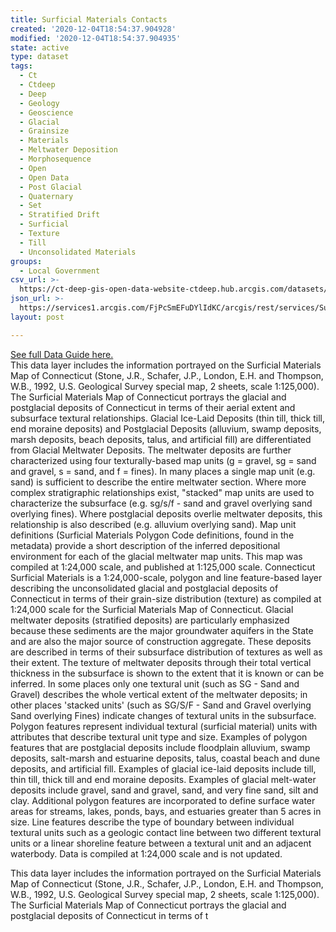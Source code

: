 ```yaml
---
title: Surficial Materials Contacts
created: '2020-12-04T18:54:37.904928'
modified: '2020-12-04T18:54:37.904935'
state: active
type: dataset
tags:
  - Ct
  - Ctdeep
  - Deep
  - Geology
  - Geoscience
  - Glacial
  - Grainsize
  - Materials
  - Meltwater Deposition
  - Morphosequence
  - Open
  - Open Data
  - Post Glacial
  - Quaternary
  - Set
  - Stratified Drift
  - Surficial
  - Texture
  - Till
  - Unconsolidated Materials
groups:
  - Local Government
csv_url: >-
  https://ct-deep-gis-open-data-website-ctdeep.hub.arcgis.com/datasets/608054746f2d4577a5683c8f9d190d8f_0.csv?outSR=%7B%22latestWkid%22%3A2234%2C%22wkid%22%3A102656%7D
json_url: >-
  https://services1.arcgis.com/FjPcSmEFuDYlIdKC/arcgis/rest/services/Surficial_Materials_Set/FeatureServer/0
layout: post

---
```

<div><a href='https://www.cteco.uconn.edu/guides/Surficial_Material.htm' rel='nofollow ugc' target='_blank'>See full Data Guide here.</a> </div>This data layer includes the information portrayed on the Surficial Materials Map of Connecticut (Stone, J.R., Schafer, J.P., London, E.H. and Thompson, W.B., 1992, U.S. Geological Survey special map, 2 sheets, scale 1:125,000). The Surficial Materials Map of Connecticut portrays the glacial and postglacial deposits of Connecticut in terms of their aerial extent and subsurface textural relationships. Glacial Ice-Laid Deposits (thin till, thick till, end moraine deposits) and Postglacial Deposits (alluvium, swamp deposits, marsh deposits, beach deposits, talus, and artificial fill) are differentiated from Glacial Meltwater Deposits. The meltwater deposits are further characterized using four texturally-based map units (g = gravel, sg = sand and gravel, s = sand, and f = fines). In many places a single map unit (e.g. sand) is sufficient to describe the entire meltwater section. Where more complex stratigraphic relationships exist, &quot;stacked&quot; map units are used to characterize the subsurface (e.g. sg/s/f - sand and gravel overlying sand overlying fines). Where postglacial deposits overlie meltwater deposits, this relationship is also described (e.g. alluvium overlying sand). Map unit definitions (Surficial Materials Polygon Code definitions, found in the metadata) provide a short description of the inferred depositional environment for each of the glacial meltwater map units. This map was compiled at 1:24,000 scale, and published at 1:125,000 scale.
Connecticut Surficial Materials is a 1:24,000-scale, polygon and line feature-based layer describing the unconsolidated glacial and postglacial deposits of Connecticut in terms of their grain-size distribution (texture) as compiled at 1:24,000 scale for the Surficial Materials Map of Connecticut. Glacial meltwater deposits (stratified deposits) are particularly emphasized because these sediments are the major groundwater aquifers in the State and are also the major source of construction aggregate. These deposits are described in terms of their subsurface distribution of textures as well as their extent. The texture of meltwater deposits through their total vertical thickness in the subsurface is shown to the extent that it is known or can be inferred. In some places only one textural unit (such as SG - Sand and Gravel) describes the whole vertical extent of the meltwater deposits; in other places 'stacked units' (such as SG/S/F - Sand and Gravel overlying Sand overlying Fines) indicate changes of textural units in the subsurface. Polygon features represent individual textural (surficial material) units with attributes that describe textural unit type and size. Examples of polygon features that are postglacial deposits include floodplain alluvium, swamp deposits, salt-marsh and estuarine deposits, talus, coastal beach and dune deposits, and artificial fill. Examples of glacial ice-laid deposits include till, thin till, thick till and end moraine deposits. Examples of glacial melt-water deposits include gravel, sand and gravel, sand, and very fine sand, silt and clay. Additional polygon features are incorporated to define surface water areas for streams, lakes, ponds, bays, and estuaries greater than 5 acres in size. Line features describe the type of boundary between individual textural units such as a geologic contact line between two different textural units or a linear shoreline feature between a textural unit and an adjacent waterbody. Data is compiled at 1:24,000 scale and is not updated.

This data layer includes the information portrayed on the Surficial Materials Map of Connecticut (Stone, J.R., Schafer, J.P., London, E.H. and Thompson, W.B., 1992, U.S. Geological Survey special map, 2 sheets, scale 1:125,000). The Surficial Materials Map of Connecticut portrays the glacial and postglacial deposits of Connecticut in terms of t
